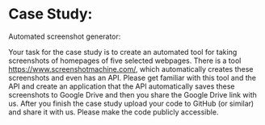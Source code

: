 # Case Study: 
Automated screenshot generator:

Your task for the case study is to create an automated tool for taking screenshots of homepages of five selected webpages. There is a tool https://www.screenshotmachine.com/, which automatically creates these screenshots and even has an API. Please get familiar with this tool and the API and create an application that the API automatically saves these screenshots to Google Drive and then you share the Google Drive link with us. After you finish the case study upload your code to GitHub (or similar) and share it with us. Please make the code publicly accessible.
